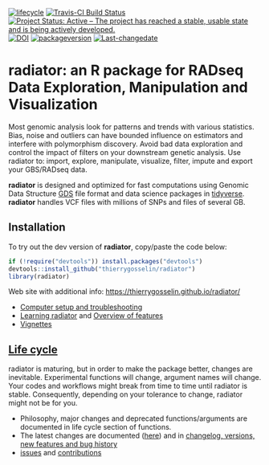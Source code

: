 
<!-- badges: start -->

[![lifecycle](https://img.shields.io/badge/lifecycle-maturing-blue.svg)](https://tidyverse.org/lifecycle/#maturing)
[![Travis-CI Build
Status](https://travis-ci.org/thierrygosselin/radiator.svg?branch=master)](https://travis-ci.org/thierrygosselin/radiator)
[![Project Status: Active – The project has reached a stable, usable
state and is being actively
developed.](http://www.repostatus.org/badges/latest/active.svg)](http://www.repostatus.org/#active)
[![DOI](https://zenodo.org/badge/14548/thierrygosselin/radiator.svg)](https://zenodo.org/badge/latestdoi/14548/thierrygosselin/radiator)
[![packageversion](https://img.shields.io/badge/Package%20version-1.1.3-orange.svg)](commits/master)
[![Last-changedate](https://img.shields.io/badge/last%20change-2020--01--27-brightgreen.svg)](/commits/master)
<!-- badges: end -->

# radiator: an R package for RADseq Data Exploration, Manipulation and Visualization

Most genomic analysis look for patterns and trends with various
statistics. Bias, noise and outliers can have bounded influence on
estimators and interfere with polymorphism discovery. Avoid bad data
exploration and control the impact of filters on your downstream genetic
analysis. Use radiator to: import, explore, manipulate, visualize,
filter, impute and export your GBS/RADseq data.

**radiator** is designed and optimized for fast computations using
Genomic Data Structure [GDS](https://github.com/zhengxwen/gdsfmt) file
format and data science packages in
[tidyverse](https://www.tidyverse.org). **radiator** handles VCF files
with millions of SNPs and files of several GB.

## Installation

To try out the dev version of **radiator**, copy/paste the code below:

``` r
if (!require("devtools")) install.packages("devtools")
devtools::install_github("thierrygosselin/radiator")
library(radiator)
```

Web site with additional info:
<https://thierrygosselin.github.io/radiator/>

  - [Computer setup and
    troubleshooting](https://thierrygosselin.github.io/radiator/articles/rad_genomics_computer_setup.html)
  - [Learning
    radiator](https://thierrygosselin.github.io/radiator/articles/get_started.html)
    and [Overview of
    features](https://thierrygosselin.github.io/radiator/articles/get_started.html#overview)
  - [Vignettes](https://thierrygosselin.github.io/radiator/articles/index.html)

## [Life cycle](https://thierrygosselin.github.io/radiator/articles/life_cycle.html)

radiator is maturing, but in order to make the package better, changes
are inevitable. Experimental functions will change, argument names will
change. Your codes and workflows might break from time to time until
radiator is stable. Consequently, depending on your tolerance to change,
radiator might not be for you.

  - Philosophy, major changes and deprecated functions/arguments are
    documented in life cycle section of functions.
  - The latest changes are documented
    ([here](https://thierrygosselin.github.io/radiator/articles/life_cycle.html))
    and in [changelog, versions, new features and bug
    history](https://thierrygosselin.github.io/radiator/news/index.html)
  - [issues](https://github.com/thierrygosselin/radiator/issues/new/choose)
    and
    [contributions](https://github.com/thierrygosselin/radiator/issues/new/choose)
